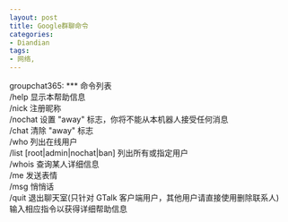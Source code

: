```yaml
---
layout: post
title: Google群聊命令
categories:
- Diandian
tags:
- 网络, 
---
```

groupchat365: *** 命令列表
<br />/help 显示本帮助信息
<br />/nick 注册昵称
<br />/nochat 设置 &quot;away&quot; 标志，你将不能从本机器人接受任何消息
<br />/chat 清除 &quot;away&quot; 标志
<br />/who 列出在线用户
<br />/list [root|admin|nochat|ban] 列出所有或指定用户
<br />/whois 查询某人详细信息
<br />/me 发送表情
<br />/msg 悄悄话
<br />/quit 退出聊天室(只针对 GTalk 客户端用户，其他用户请直接使用删除联系人)
<br />输入相应指令以获得详细帮助信息